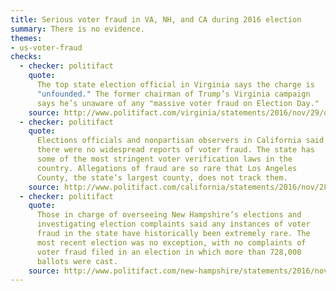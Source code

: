 ```yaml
---
title: Serious voter fraud in VA, NH, and CA during 2016 election
summary: There is no evidence.
themes:
- us-voter-fraud
checks:
  - checker: politifact
    quote:
      The top state election official in Virginia says the charge is
      "unfounded." The former chairman of Trump’s Virginia campaign
      says he’s unaware of any "massive voter fraud on Election Day."
    source: http://www.politifact.com/virginia/statements/2016/nov/29/donald-trump/trumps-pants-fire-serious-voter-fraud-claim-virgin/
  - checker: politifact
    quote:
      Elections officials and nonpartisan observers in California said
      there were no widespread reports of voter fraud. The state has
      some of the most stringent voter verification laws in the
      country. Allegations of fraud are so rare that Los Angeles
      County, the state’s largest county, does not track them.
    source: http://www.politifact.com/california/statements/2016/nov/28/donald-trump/pants-fire-trumps-claim-about-california-voter-fra/
  - checker: politifact
    quote:
      Those in charge of overseeing New Hampshire’s elections and
      investigating election complaints said any instances of voter
      fraud in the state have historically been extremely rare. The
      most recent election was no exception, with no complaints of
      voter fraud filed in an election in which more than 728,000
      ballots were cast.
    source: http://www.politifact.com/new-hampshire/statements/2016/nov/28/donald-trump/trump-claims-serious-voter-fraud-new-hampshire/
---
```

